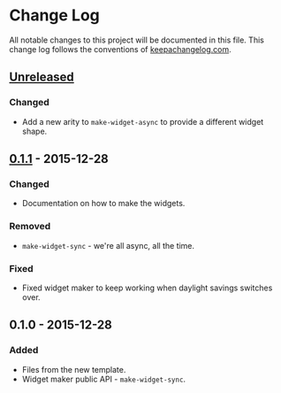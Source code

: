 # Change Log
All notable changes to this project will be documented in this file. This change log follows the conventions of [keepachangelog.com](http://keepachangelog.com/).

## [Unreleased][unreleased]
### Changed
- Add a new arity to `make-widget-async` to provide a different widget shape.

## [0.1.1] - 2015-12-28
### Changed
- Documentation on how to make the widgets.

### Removed
- `make-widget-sync` - we're all async, all the time.

### Fixed
- Fixed widget maker to keep working when daylight savings switches over.

## 0.1.0 - 2015-12-28
### Added
- Files from the new template.
- Widget maker public API - `make-widget-sync`.

[unreleased]: https://github.com/your-name/clide-server/compare/0.1.1...HEAD
[0.1.1]: https://github.com/your-name/clide-server/compare/0.1.0...0.1.1
